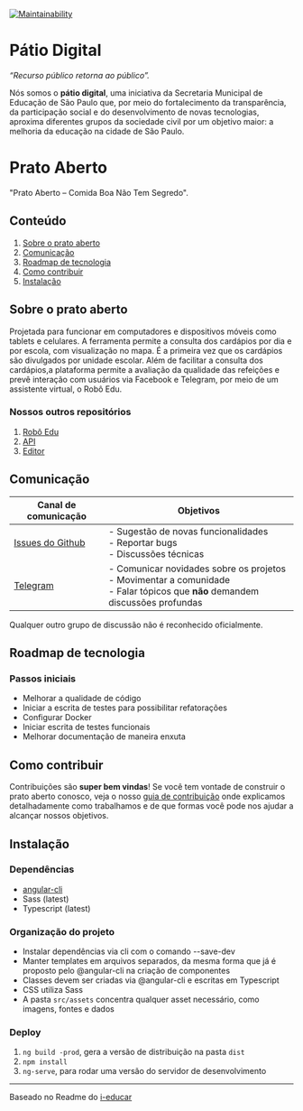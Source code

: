 [![Maintainability](https://api.codeclimate.com/v1/badges/7d34f4c49b56a7c38466/maintainability)](https://codeclimate.com/github/prefeiturasp/SME-PratoAberto-Frontend/maintainability)

# Pátio Digital

_“Recurso público retorna ao público”._

Nós somos o **pátio digital**, uma iniciativa da Secretaria Municipal de Educação de São Paulo que, por meio do fortalecimento da transparência, da participação social e do desenvolvimento de novas tecnologias, aproxima diferentes grupos da sociedade civil por um objetivo maior: a melhoria da educação na cidade de São Paulo. 

# Prato Aberto


"Prato Aberto – Comida Boa Não Tem Segredo". 

## Conteúdo

1. [Sobre o prato aberto](#sobre-o-prato-aberto)
2. [Comunicação](#comunicação)
3. [Roadmap de tecnologia](#roadmap-de-tecnologia)
4. [Como contribuir](#como-contribuir)
5. [Instalação](#instalação)

## Sobre o prato aberto



Projetada para funcionar em computadores e dispositivos móveis como tablets e celulares. A ferramenta permite a consulta dos cardápios por dia e por escola, com visualização no mapa. É a primeira vez que os cardápios 
são divulgados por unidade escolar. Além de facilitar a consulta dos cardápios,a plataforma permite a avaliação da qualidade das refeições e prevê interação com usuários via Facebook e Telegram, por meio de um assistente virtual, o Robô Edu.

### Nossos outros repositórios

1. [Robô Edu](https://github.com/prefeiturasp/SME-PratoAberto-Edu)
2. [API](https://github.com/prefeiturasp/SME-PratoAberto-API)
3. [Editor](https://github.com/prefeiturasp/SME-PratoAberto-Editor)
  
## Comunicação


| Canal de comunicação | Objetivos |
|----------------------|-----------|
| [Issues do Github](https://github.com/prefeiturasp/SME-PratoAberto-Frontend/issues) | - Sugestão de novas funcionalidades<br> - Reportar bugs<br> - Discussões técnicas |
| [Telegram](https://t.me/patiodigital ) | - Comunicar novidades sobre os projetos<br> - Movimentar a comunidade<br>  - Falar tópicos que **não** demandem discussões profundas |

Qualquer outro grupo de discussão não é reconhecido oficialmente.

## Roadmap de tecnologia


### Passos iniciais
- Melhorar a qualidade de código
- Iniciar a escrita de testes para possibilitar refatorações
- Configurar Docker
- Iniciar escrita de testes funcionais
- Melhorar documentação de maneira enxuta

## Como contribuir

Contribuições são **super bem vindas**! Se você tem vontade de construir o
prato aberto conosco, veja o nosso [guia de contribuição](./CONTRIBUTING.md)
onde explicamos detalhadamente como trabalhamos e de que formas você pode nos
ajudar a alcançar nossos objetivos.

## Instalação


### Dependências

 * [angular-cli](https://github.com/angular/angular-cli)
 * Sass (latest)
 * Typescript (latest)

### Organização do projeto

 * Instalar dependências via cli com o comando --save-dev
 * Manter templates em arquivos separados, da mesma forma que já é proposto pelo @angular-cli na criação de componentes
 * Classes devem ser criadas via @angular-cli e escritas em Typescript
 * CSS utiliza Sass
 * A pasta `src/assets` concentra qualquer asset necessário, como imagens, fontes e dados

### Deploy

 1. `ng build -prod`, gera a versão de distribuição na pasta `dist`
 2. `npm install`
 3. `ng-serve`, para rodar uma versão do servidor de desenvolvimento



---

Baseado no Readme do [i-educar](https://github.com/portabilis/i-educar)

